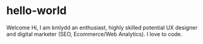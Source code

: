 # hello-world
Welcome
Hi, I am kmlydd an enthusiast, highly skilled potential UX designer and digital marketer (SEO, Ecommerce/Web Analytics). I love to code.
